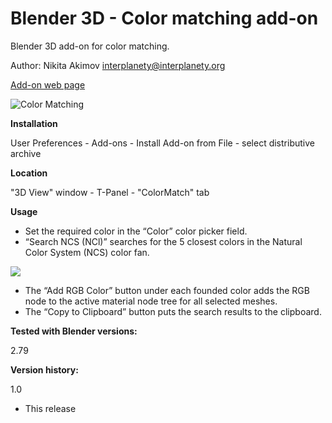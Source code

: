 # Blender 3D - Color matching add-on
Blender 3D add-on for color matching.

Author: Nikita Akimov interplanety@interplanety.org

<a href="https://b3d.interplanety.org/en/blender-add-on-color-matching/">Add-on web page</a>

<img src="https://b3d.interplanety.org/wp-content/upload_content/2018/04/00-400x200.png" title="Color Matching">

**Installation**

User Preferences - Add-ons - Install Add-on from File - select distributive archive

**Location**

"3D View" window - T-Panel - "ColorMatch" tab

**Usage**

- Set the required color in the “Color” color picker field.
- “Search NCS (NCl)” searches for the 5 closest colors in the Natural Color System (NCS) color fan.

<img src="https://b3d.interplanety.org/wp-content/upload_content/2018/04/01-400x212.png">

- The “Add RGB Color” button under each founded color adds the RGB node to the active material node tree for all selected meshes.
- The “Copy to Clipboard” button puts the search results to the clipboard.

**Tested with Blender versions:**

2.79

**Version history:**

1.0
- This release
